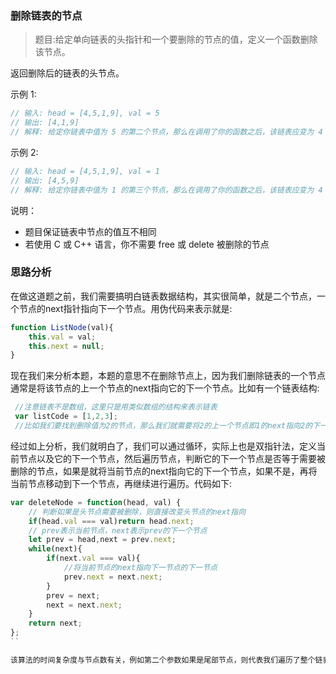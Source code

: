 ### 删除链表的节点
> 题目:给定单向链表的头指针和一个要删除的节点的值，定义一个函数删除该节点。

返回删除后的链表的头节点。

示例 1:

```js
// 输入: head = [4,5,1,9], val = 5
// 输出: [4,1,9]
// 解释: 给定你链表中值为 5 的第二个节点，那么在调用了你的函数之后，该链表应变为 4 -> 1 -> 9.
```

示例 2:

```js
// 输入: head = [4,5,1,9], val = 1
// 输出: [4,5,9]
// 解释: 给定你链表中值为 1 的第三个节点，那么在调用了你的函数之后，该链表应变为 4 -> 5 -> 9.
```
 
说明：

* 题目保证链表中节点的值互不相同
* 若使用 C 或 C++ 语言，你不需要 free 或 delete 被删除的节点

### 思路分析

在做这道题之前，我们需要搞明白链表数据结构，其实很简单，就是二个节点，一个节点的next指针指向下一个节点。用伪代码来表示就是:

```js
function ListNode(val){
    this.val = val;
    this.next = null;
}
```

现在我们来分析本题，本题的意思不在删除节点上，因为我们删除链表的一个节点通常是将该节点的上一个节点的next指向它的下一个节点。比如有一个链表结构:

```js
 //注意链表不是数组，这里只是用类似数组的结构来表示链表
 var listCode = [1,2,3];
 //比如我们要找到删除值为2的节点，那么我们就需要将2的上一个节点即1的next指向2的下一个节点即3
```

经过如上分析，我们就明白了，我们可以通过循环，实际上也是双指针法，定义当前节点以及它的下一个节点，然后遍历节点，判断它的下一个节点是否等于需要被删除的节点，如果是就将当前节点的next指向它的下一个节点，如果不是，再将当前节点移动到下一个节点，再继续进行遍历。代码如下:

```js
var deleteNode = function(head, val) {
    // 判断如果是头节点需要被删除，则直接改变头节点的next指向
    if(head.val === val)return head.next;
    // prev表示当前节点，next表示prev的下一个节点
    let prev = head,next = prev.next;
    while(next){
        if(next.val === val){
            //将当前节点的next指向下一节点的下一节点
            prev.next = next.next;
        }
        prev = next;
        next = next.next;
    }
    return next;
};
``

该算法的时间复杂度与节点数有关，例如第二个参数如果是尾部节点，则代表我们遍历了整个链表，所以时间复杂度最高应为 O(n),而空间复杂度为 O(1)。


